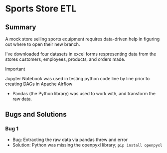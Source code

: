 # Sports Store ETL

## Summary
A mock store selling sports equipment requires data-driven help in figuring out where to open their new branch.

I've downloaded four datasets in excel forms respresenting data from the stores customers, employees, products, and orders made. 

> [!IMPORTANT]
> Jupyter Notebook was used in testing python code line by line prior to creating DAGs in Apache Airflow

- Pandas (the Python library) was used to work with, and transform the raw data.

## Bugs and Solutions

### Bug 1
- Bug: Extracting the raw data via pandas threw and error
- Solution: Python was missing the openpyxl library; `pip install openpyxl`